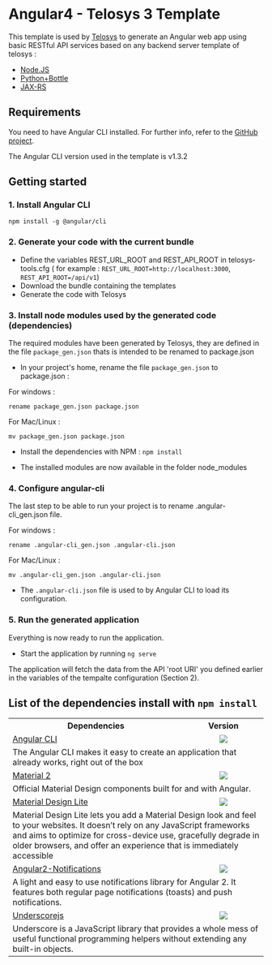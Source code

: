 # Angular4 - Telosys 3 Template

This template is used by [Telosys](http://www.telosys.org/) to generate an Angular web app using basic RESTful API services based on any backend server template of telosys :
* [Node.JS](https://github.com/telosys-templates-v3/javascript-web-rest-nodejs-express)
* [Python+Bottle](https://github.com/telosys-templates-v3/python-web-rest-bottle)
* [JAX-RS](https://github.com/telosys-templates-v3/java-web-rest-jaxrs1-T300)

## Requirements

You need to have Angular CLI installed. For further info, refer to the [GitHub project](https://github.com/angular/angular-cli).

The Angular CLI version used in the template is v1.3.2

## Getting started

### 1. Install Angular CLI

`npm install -g @angular/cli`

### 2. Generate your code with the current bundle
* Define the variables REST_URL_ROOT and REST_API_ROOT in telosys-tools.cfg ( for example : `REST_URL_ROOT=http://localhost:3000`,  `REST_API_ROOT=/api/v1`)
* Download the bundle containing the templates
* Generate the code with Telosys

### 3. Install node modules used by the generated code (dependencies)
The required modules have been generated by Telosys, they are defined in the file `package_gen.json` thats is intended to be renamed to package.json

* In your project's home, rename the file `package_gen.json` to package.json :

For windows :

`rename package_gen.json package.json`

For Mac/Linux :

`mv package_gen.json package.json`

* Install the dependencies with NPM : `npm install`

* The installed modules are now available in the folder node_modules

### 4. Configure angular-cli
The last step to be able to run your project is to rename .angular-cli_gen.json file.

For windows :

`rename .angular-cli_gen.json .angular-cli.json`

For Mac/Linux :

`mv .angular-cli_gen.json .angular-cli.json`

* The `.angular-cli.json` file is used to by Angular CLI to load its configuration.

### 5. Run the generated application
Everything is now ready to run the application.

* Start the application by running `ng serve`

The application will fetch the data from the API 'root URI' you defined earlier in the variables of the tempalte configuration (Section 2).

## List of the dependencies install with `npm install`

 <table>
  <tbody>
    <tr>
      <th align="center">Dependencies</th>
      <th align="center">Version</th>
    </tr>
    <tr>
      <td>
      <a href="https://github.com/angular/angular-cli">Angular CLI</a>
      </td>
      <td align="center">
        <img src="https://img.shields.io/badge/version-1.1.2-brightgreen.svg" />
      </td>
    </tr>
    <tr>
    	<td colspan="2">
        	The Angular CLI makes it easy to create an application that already works, right out of the box
        </td>
    </tr>
    <tr>
      <td>
      <a href="https://material.angular.io/">Material 2</a>
      </td>
      <td align="center">
        <img src="https://img.shields.io/badge/version-2.0.0.beta.8-brightgreen.svg" />
      </td>
    </tr>
    <tr>
    	<td colspan="2">
        	Official Material Design components built for and with Angular.
        </td>
    </tr>
    <tr>
      <td>
      <a href="https://getmdl.io/">Material Design Lite</a>
      </td>
      <td align="center">
        <img src="https://img.shields.io/badge/version-1.3.0-brightgreen.svg" />
      </td>
    </tr>
    <tr>
    	<td colspan="2">
        	Material Design Lite lets you add a Material Design look and feel to your websites. It doesn’t rely on any JavaScript frameworks and aims to optimize for cross-device use, gracefully degrade in older browsers, and offer an experience that is immediately accessible
        </td>
    </tr>
    <tr>
      <td>
      <a href="https://github.com/flauc/angular2-notifications">Angular2-Notifications</a>
      </td>
      <td align="center">
        <img src="https://img.shields.io/badge/version-0.7.3-brightgreen.svg" />
      </td>
    </tr>
    <tr>
    	<td colspan="2">
        	A light and easy to use notifications library for Angular 2. It features both regular page notifications (toasts) and push notifications.
        </td>
    </tr>
    <tr>
      <td>
      <a href="http://http//underscorejs.org/">Underscorejs</a>
      </td>
      <td align="center">
        <img src="https://img.shields.io/badge/version-1.8.3-brightgreen.svg" />
      </td>
    </tr>
    <tr>
    	<td colspan="2">
        	Underscore is a JavaScript library that provides a whole mess of useful functional programming helpers without extending any built-in objects.
        </td>
    </tr>
  </tbody>
</table>
